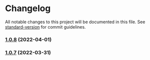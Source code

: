 # Changelog

All notable changes to this project will be documented in this file. See [standard-version](https://github.com/conventional-changelog/standard-version) for commit guidelines.

### [1.0.8](https://github.com/ma-x-x/openapi-mock-middleware/compare/v1.0.7...v1.0.8) (2022-04-01)

### [1.0.7](https://github.com/ma-x-x/openapi-mock-middleware/compare/v1.0.6...v1.0.7) (2022-03-31)
